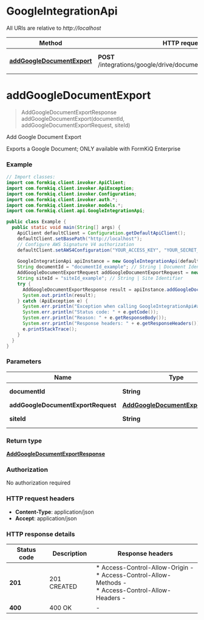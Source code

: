 # GoogleIntegrationApi

All URIs are relative to *http://localhost*

| Method | HTTP request | Description |
|------------- | ------------- | -------------|
| [**addGoogleDocumentExport**](GoogleIntegrationApi.md#addGoogleDocumentExport) | **POST** /integrations/google/drive/documents/{documentId}/export | Add Google Document Export |


<a id="addGoogleDocumentExport"></a>
# **addGoogleDocumentExport**
> AddGoogleDocumentExportResponse addGoogleDocumentExport(documentId, addGoogleDocumentExportRequest, siteId)

Add Google Document Export

Exports a Google Document; ONLY available with FormKiQ Enterprise

### Example
```java
// Import classes:
import com.formkiq.client.invoker.ApiClient;
import com.formkiq.client.invoker.ApiException;
import com.formkiq.client.invoker.Configuration;
import com.formkiq.client.invoker.auth.*;
import com.formkiq.client.invoker.models.*;
import com.formkiq.client.api.GoogleIntegrationApi;

public class Example {
  public static void main(String[] args) {
    ApiClient defaultClient = Configuration.getDefaultApiClient();
    defaultClient.setBasePath("http://localhost");
    // Configure AWS Signature V4 authorization
    defaultClient.setAWS4Configuration("YOUR_ACCESS_KEY", "YOUR_SECRET_KEY", "REGION", "SERVICE")
    
    GoogleIntegrationApi apiInstance = new GoogleIntegrationApi(defaultClient);
    String documentId = "documentId_example"; // String | Document Identifier
    AddGoogleDocumentExportRequest addGoogleDocumentExportRequest = new AddGoogleDocumentExportRequest(); // AddGoogleDocumentExportRequest | 
    String siteId = "siteId_example"; // String | Site Identifier
    try {
      AddGoogleDocumentExportResponse result = apiInstance.addGoogleDocumentExport(documentId, addGoogleDocumentExportRequest, siteId);
      System.out.println(result);
    } catch (ApiException e) {
      System.err.println("Exception when calling GoogleIntegrationApi#addGoogleDocumentExport");
      System.err.println("Status code: " + e.getCode());
      System.err.println("Reason: " + e.getResponseBody());
      System.err.println("Response headers: " + e.getResponseHeaders());
      e.printStackTrace();
    }
  }
}
```

### Parameters

| Name | Type | Description  | Notes |
|------------- | ------------- | ------------- | -------------|
| **documentId** | **String**| Document Identifier | |
| **addGoogleDocumentExportRequest** | [**AddGoogleDocumentExportRequest**](AddGoogleDocumentExportRequest.md)|  | |
| **siteId** | **String**| Site Identifier | [optional] |

### Return type

[**AddGoogleDocumentExportResponse**](AddGoogleDocumentExportResponse.md)

### Authorization

No authorization required

### HTTP request headers

 - **Content-Type**: application/json
 - **Accept**: application/json

### HTTP response details
| Status code | Description | Response headers |
|-------------|-------------|------------------|
| **201** | 201 CREATED |  * Access-Control-Allow-Origin -  <br>  * Access-Control-Allow-Methods -  <br>  * Access-Control-Allow-Headers -  <br>  |
| **400** | 400 OK |  -  |

